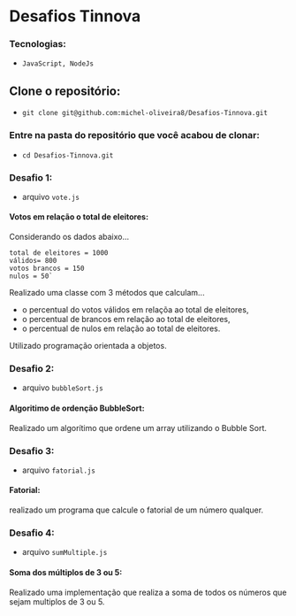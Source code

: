 # Desafios Tinnova

### Tecnologias:

  - `JavaScript, NodeJs`
  
## Clone o repositório:

  - `git clone git@github.com:michel-oliveira8/Desafios-Tinnova.git`

### Entre na pasta do repositório que você acabou de clonar:
 
 - `cd Desafios-Tinnova.git`
  
### Desafio 1: 

  - arquivo `vote.js`

#### Votos em relação o total de eleitores:
 
  Considerando os dados abaixo...
  
    total de eleitores = 1000
    válidos= 800
    votos brancos = 150
    nulos = 50`
 
 Realizado uma classe com 3 métodos que calculam...
 
  - o percentual do votos válidos em relaçõa ao total de eleitores,
  - o percentual de brancos em relação ao total de eleitores,
  - o percentual de nulos em relação ao total de eleitores.
  
 Utilizado programação orientada a objetos.
 
 ### Desafio 2:
 
  - arquivo `bubbleSort.js`

 #### Algoritimo de ordenção BubbleSort:
  
  Realizado um algorítimo que ordene um array utilizando o Bubble Sort.
  
 ### Desafio 3:
 
  - arquivo `fatorial.js`

 #### Fatorial:
 
realizado um programa que calcule o fatorial de um número qualquer.

 ### Desafio 4:
 
  - arquivo `sumMultiple.js`

 #### Soma dos múltiplos de 3 ou 5:
 
Realizado uma implementação que realiza a soma de todos os números que sejam multiplos de 3 ou 5. 

